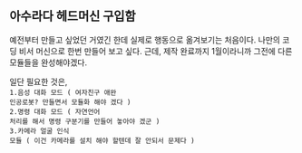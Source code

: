 아수라다 헤드머신 구입함
--------

예전부터 만들고 싶었던 거였긴 한데 실제로 행동으로 옮겨보기는 처음이다.
나만의 코딩 비서 머신으로 한번 만들어 보고 싶다.
근데, 제작 완료까지 1월이라니까 그전에 다른 모듈들을 완성해야겠다.

일단 필요한 것은,
<code>
<br>1.음성 대화 모드 ( 여자친구 애완 인공로봇? 만들면서 모듈화 해야 겠다 )
<br>2.명령 대화 모드 ( 자연언어 처리를 해서 명령 구분기를 만들어 놓아야 겠군 )
<br>3.카메라 얼굴 인식 모듈 ( 이건 카메라를 설치 해야 할텐데 잘 안되서 문제다 )
</code>
